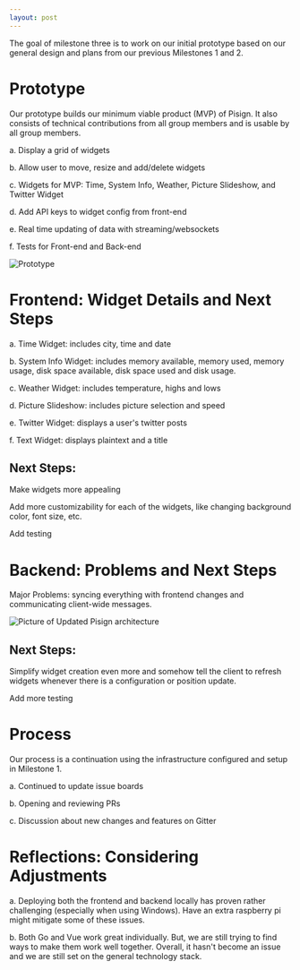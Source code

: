 ```yaml
---
layout: post
---
```


The goal of milestone three is to work on our initial prototype based on our general design and plans from our previous Milestones 1 and 2.

<h1> Prototype </h1>

<p> Our prototype builds our minimum viable product (MVP) of Pisign. It also consists of technical contributions from all group members and is usable by all group members.</p>

a. Display a grid of widgets

b. Allow user to move, resize and add/delete widgets

c. Widgets for MVP: Time, System Info, Weather, Picture Slideshow, and Twitter Widget

d. Add API keys to widget config from front-end

e. Real time updating of data with streaming/websockets

f. Tests for Front-end and Back-end

![Prototype](https://raw.githubusercontent.com/pisign/pisign.github.io/master/updates/Prototype.PNG)

<h1>Frontend: Widget Details and Next Steps</h1>

a. Time Widget: includes city, time and date

b. System Info Widget: includes memory available, memory used, memory usage, disk space available, disk space used and disk usage.

c. Weather Widget: includes temperature, highs and lows

d. Picture Slideshow: includes picture selection and speed

e. Twitter Widget: displays a user's twitter posts

f. Text Widget: displays plaintext and a title

<h2>Next Steps: </h2>

<p>Make widgets more appealing </p>

<p>Add more customizability for each of the widgets, like changing background color, font size, etc. </p>

<p>Add testing</p>

<h1> Backend: Problems and Next Steps</h1>

<p> Major Problems: syncing everything with frontend changes and communicating client-wide messages. </p>

![Picture of Updated Pisign architecture](https://raw.githubusercontent.com/pisign/pisign.github.io/master/updates/architecture_v2.jpg)

<h2> Next Steps: </h2>

<p>Simplify widget creation even more and somehow tell the client to refresh widgets whenever there is a configuration or position update.</p>

<p>Add more testing</p>

<h1>Process</h1>

<p> Our process is a continuation using the infrastructure configured and setup in Milestone 1.</p>

a. Continued to update issue boards

b. Opening and reviewing PRs

c. Discussion about new changes and features on Gitter

<h1>Reflections: Considering Adjustments</h1>

a. Deploying both the frontend and backend locally has proven rather challenging (especially when using Windows). Have an extra raspberry pi might mitigate some of these issues.

b. Both Go and Vue work great individually. But, we are still trying to find ways to make them work well together. Overall, it hasn't become an issue and we are still set on the general technology stack.


